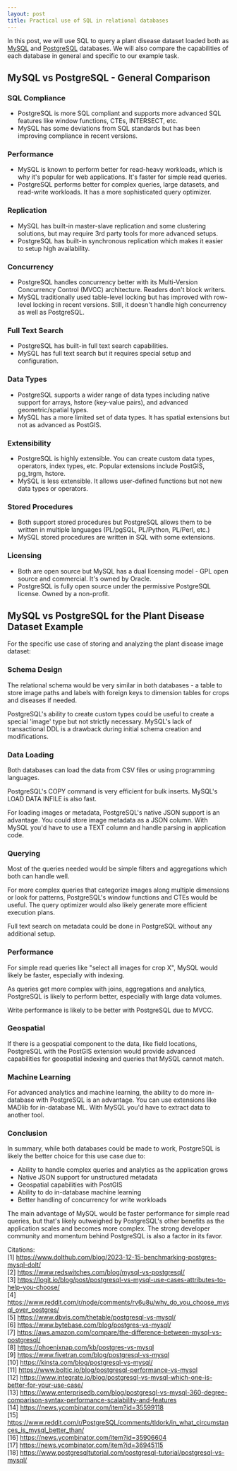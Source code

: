 ```yaml
---
layout: post
title: Practical use of SQL in relational databases
---
```


In this post, we will use SQL to query a plant disease dataset loaded both as [MySQL](https://www.mysql.com/) and [PostgreSQL](https://www.postgresql.org/) databases. We will also compare the capabilities of each database in general and specific to our example task.

## MySQL vs PostgreSQL - General Comparison

### SQL Compliance
- PostgreSQL is more SQL compliant and supports more advanced SQL features like window functions, CTEs, INTERSECT, etc.
- MySQL has some deviations from SQL standards but has been improving compliance in recent versions.

### Performance
- MySQL is known to perform better for read-heavy workloads, which is why it's popular for web applications. It's faster for simple read queries.
- PostgreSQL performs better for complex queries, large datasets, and read-write workloads. It has a more sophisticated query optimizer.

### Replication
- MySQL has built-in master-slave replication and some clustering solutions, but may require 3rd party tools for more advanced setups.
- PostgreSQL has built-in synchronous replication which makes it easier to setup high availability.

### Concurrency
- PostgreSQL handles concurrency better with its Multi-Version Concurrency Control (MVCC) architecture. Readers don't block writers.
- MySQL traditionally used table-level locking but has improved with row-level locking in recent versions. Still, it doesn't handle high concurrency as well as PostgreSQL.

### Full Text Search
- PostgreSQL has built-in full text search capabilities.
- MySQL has full text search but it requires special setup and configuration.

### Data Types
- PostgreSQL supports a wider range of data types including native support for arrays, hstore (key-value pairs), and advanced geometric/spatial types.
- MySQL has a more limited set of data types. It has spatial extensions but not as advanced as PostGIS.

### Extensibility
- PostgreSQL is highly extensible. You can create custom data types, operators, index types, etc. Popular extensions include PostGIS, pg_trgm, hstore.
- MySQL is less extensible. It allows user-defined functions but not new data types or operators.

### Stored Procedures
- Both support stored procedures but PostgreSQL allows them to be written in multiple languages (PL/pgSQL, PL/Python, PL/Perl, etc.)
- MySQL stored procedures are written in SQL with some extensions.

### Licensing
- Both are open source but MySQL has a dual licensing model - GPL open source and commercial. It's owned by Oracle.
- PostgreSQL is fully open source under the permissive PostgreSQL license. Owned by a non-profit.

## MySQL vs PostgreSQL for the Plant Disease Dataset Example

For the specific use case of storing and analyzing the plant disease image dataset:

### Schema Design
The relational schema would be very similar in both databases - a table to store image paths and labels with foreign keys to dimension tables for crops and diseases if needed.

PostgreSQL's ability to create custom types could be useful to create a special 'image' type but not strictly necessary. MySQL's lack of transactional DDL is a drawback during initial schema creation and modifications.

### Data Loading
Both databases can load the data from CSV files or using programming languages. 

PostgreSQL's COPY command is very efficient for bulk inserts. MySQL's LOAD DATA INFILE is also fast.

For loading images or metadata, PostgreSQL's native JSON support is an advantage. You could store image metadata as a JSON column. With MySQL you'd have to use a TEXT column and handle parsing in application code.

### Querying
Most of the queries needed would be simple filters and aggregations which both can handle well.

For more complex queries that categorize images along multiple dimensions or look for patterns, PostgreSQL's window functions and CTEs would be useful. The query optimizer would also likely generate more efficient execution plans.

Full text search on metadata could be done in PostgreSQL without any additional setup.

### Performance
For simple read queries like "select all images for crop X", MySQL would likely be faster, especially with indexing.

As queries get more complex with joins, aggregations and analytics, PostgreSQL is likely to perform better, especially with large data volumes.

Write performance is likely to be better with PostgreSQL due to MVCC.

### Geospatial
If there is a geospatial component to the data, like field locations, PostgreSQL with the PostGIS extension would provide advanced capabilities for geospatial indexing and queries that MySQL cannot match.

### Machine Learning
For advanced analytics and machine learning, the ability to do more in-database with PostgreSQL is an advantage. You can use extensions like MADlib for in-database ML. With MySQL you'd have to extract data to another tool.

### Conclusion
In summary, while both databases could be made to work, PostgreSQL is likely the better choice for this use case due to:

- Ability to handle complex queries and analytics as the application grows
- Native JSON support for unstructured metadata
- Geospatial capabilities with PostGIS
- Ability to do in-database machine learning
- Better handling of concurrency for write workloads

The main advantage of MySQL would be faster performance for simple read queries, but that's likely outweighed by PostgreSQL's other benefits as the application scales and becomes more complex. The strong developer community and momentum behind PostgreSQL is also a factor in its favor.

Citations:  
[1] https://www.dolthub.com/blog/2023-12-15-benchmarking-postgres-mysql-dolt/  
[2] https://www.redswitches.com/blog/mysql-vs-postgresql/  
[3] https://logit.io/blog/post/postgresql-vs-mysql-use-cases-attributes-to-help-you-choose/  
[4] https://www.reddit.com/r/node/comments/rv6u8u/why_do_you_choose_mysql_over_postgres/  
[5] https://www.dbvis.com/thetable/postgresql-vs-mysql/  
[6] https://www.bytebase.com/blog/postgres-vs-mysql/  
[7] https://aws.amazon.com/compare/the-difference-between-mysql-vs-postgresql/  
[8] https://phoenixnap.com/kb/postgres-vs-mysql  
[9] https://www.fivetran.com/blog/postgresql-vs-mysql  
[10] https://kinsta.com/blog/postgresql-vs-mysql/  
[11] https://www.boltic.io/blog/postgresql-performance-vs-mysql  
[12] https://www.integrate.io/blog/postgresql-vs-mysql-which-one-is-better-for-your-use-case/  
[13] https://www.enterprisedb.com/blog/postgresql-vs-mysql-360-degree-comparison-syntax-performance-scalability-and-features  
[14] https://news.ycombinator.com/item?id=35599118  
[15] https://www.reddit.com/r/PostgreSQL/comments/tldork/in_what_circumstances_is_mysql_better_than/  
[16] https://news.ycombinator.com/item?id=35906604  
[17] https://news.ycombinator.com/item?id=36945115  
[18] https://www.postgresqltutorial.com/postgresql-tutorial/postgresql-vs-mysql/  